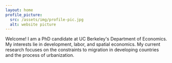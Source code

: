 ```yaml
---
layout: home
profile_picture:
  src: /assets/img/profile-pic.jpg
  alt: website picture
---
```


<p style="vertical-align:middle;">
Welcome! I am a PhD candidate at UC Berkeley's Department of Economics. My interests lie in development, labor, and spatial economics. My current research focuses on the constraints to migration in developing countries and the process of urbanization.
</p>
